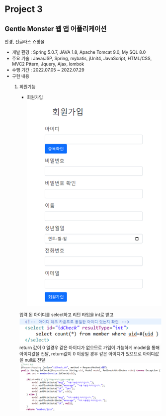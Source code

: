 # Project 3
## Gentle Monster 웹 앱 어플리케이션
안경, 선글라스 쇼핑몰

- 개발 환경 : Spring 5.0.7, JAVA 1.8, Apache Tomcat 9.0, My SQL 8.0
- 주요 기술 : Java/JSP, Spring, mybatis, jUnit4, JavaScript, HTML/CSS, MVC2 Pttern, Jquery, Ajax, lombok
- 수행 기간 : 2022.07.05 ~ 2022.07.29
- 구현 내용
    1. 회원기능
        * 회원가입
        ![회원가입 페이지](./data/join.png)

        입력 된 아이디를 select하고 리턴 타입을 int로 받고
        ![아이디체크 mapper](./data/idcheckMapper.png)
        return 값이 0 일경우 같은 아이디가 없으므로 가입이 가능하게 model을 통해 아이디값을 전달, return값이 0 이상일 경우 같은 아이디가 있으므로 아이디값을 null로 전달
        ![아이디체크 controller](./data/idcheckCtrl.png)


